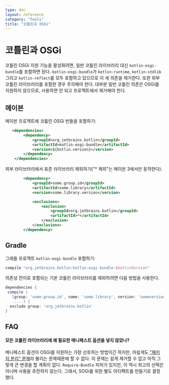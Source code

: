 ```yaml
---
type: doc
layout: reference
category: "Tools"
title: "코틀린과 OSGi"
---
```


# 코틀린과 OSGi

코틀린 OSGi 지원 기능을 활성화려면, 일반 코틀린 라이브러리 대신 `kotlin-osgi-bundle`를 포함하면 된다.
`kotlin-osgi-bundle`가 `kotlin-runtime`, `kotlin-stdlib` 그리고 `kotlin-reflect`를 모두 포함하고 있으므로 이 세 의존을 제거한다.
또한 외부 코틀린 라이브러리를 포함한 경우 주의해야 한다.
대부분 일반 코틀린 의존은 OSGi를 지원하지 않으므로, 사용하면 안 되고 프로젝트에서 제거해야 한다.

## 메이븐

메이븐 프로젝트에 코틀린 OSGi 번들을 포함하기:

```xml
   <dependencies>
        <dependency>
            <groupId>org.jetbrains.kotlin</groupId>
            <artifactId>kotlin-osgi-bundle</artifactId>
            <version>${kotlin.version}</version>
        </dependency>
    </dependencies>
```

외부 라이브러리에서 표준 라이브러리 제외하기("* 제외"는 메이븐 3에서만 동작한다).

```xml
        <dependency>
            <groupId>some.group.id</groupId>
            <artifactId>some.library</artifactId>
            <version>some.library.version</version>

            <exclusions>
                <exclusion>
                    <groupId>org.jetbrains.kotlin</groupId>
                    <artifactId>*</artifactId>
                </exclusion>
            </exclusions>
        </dependency>
```

## Gradle

그래들 프로젝트 `kotlin-osgi-bundle` 포함하기:

```groovy
compile "org.jetbrains.kotlin:kotlin-osgi-bundle:$kotlinVersion"
```

의존성 전이로 포함되는 기본 코틀린 라이브러리를 제외하려면 다음 방법을 사용한다.

```groovy
dependencies {
 compile (
   [group: 'some.group.id', name: 'some.library', version: 'someversion'],
   .....) {
  exclude group: 'org.jetbrains.kotlin'
}
```

## FAQ

#### 모든 코틀린 라이브러리에 왜 필요한 매니페스트 옵션을 넣지 않았나?

메니페스트 옵션이 OSGi를 지원하는 가장 선호하는 방법이긴 하지만, 아쉽게도
["패키지 분리" 문제](http://wiki.osgi.org/wiki/Split_Packages)라 불리는 문제때문에 할 수 없다.
이 문제는 쉽게 제거할 수 없고 아직 그렇게 큰 변경을 할 계획이 없다.
`Require-Bundle` 피처가 있지만, 이 역시 최고의 선택은 아니며 사용을 추천하지 않는다.
그래서, SOGi를 위한 별도 아티팩트를 만들기로 결정했다.
